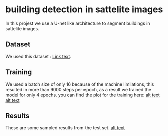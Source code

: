 # building detection in sattelite images

In this projest we use a U-net like architecture to segment buildings in sattelite images.

## Dataset

We used this dataset : [Link text](https://www.kaggle.com/datasets/kmader/synthetic-word-ocr).

## Training

We used a batch size of only 16 because of the machine limilations, this resulted in more than 9000 steps per epoch, as a result we trained the model for only 4 epochs.
you can find the plot for the training here:
[alt text](assets/building_sat_im_acc.png)
[alt text](assets/building_sat_im_loss.png)

## Results

These are some sampled results from the test set.
[alt text](assets/building_sat_im_loss.png)



